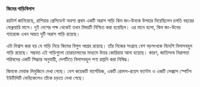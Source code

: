 **কিমের গাড়িবিলাস**

রয়টার্স জানিয়েছে, রাশিয়ার প্রেসিডেন্ট অবশ্য প্রথম একটি অরাস গাড়ি কিম জং-উনকে উপহার দিয়েছিলেন চলতি বছরের ফেব্রুয়ারি মাসে। দুই দেশের পক্ষ থেকেই তখন বিষয়টি নিশ্চিত করা হয়েছিল। এর মানে হলো, কিম জং-উনের গ্যারেজে এখন অন্তত দুটি অরাস গাড়ি রয়েছে।

এটা বিশ্বাস করা হয় যে গাড়ি নিয়ে কিমের বিপুল আগ্রহ রয়েছে। তাঁর নিজের সংগ্রহে বেশ বড়সংখ্যক বিদেশি বিলাসবহুল গাড়ি রয়েছে। সম্ভবত এই গাড়িগুলো চোরাচালানের মাধ্যমে উত্তর কোরিয়ায় আনা হয়েছে। কারণ, জাতিসংঘ নিরাপত্তা পরিষদের একটি সিদ্ধান্ত অনুযায়ী, দেশটিতে বিলাসবহুল পণ্য রপ্তানি করা নিষিদ্ধ।

কিমকে মেবাক লিমুজিনে দেখা গেছে। বেশ কয়েকটি মার্সেডিজ, একটি রোলস-রয়েস ফ্যান্টম ও একটি লেক্সাস স্পোর্টস ইউটিলিটি ভেহিকেলেও তাঁকে চড়তে দেখা গেছে।
